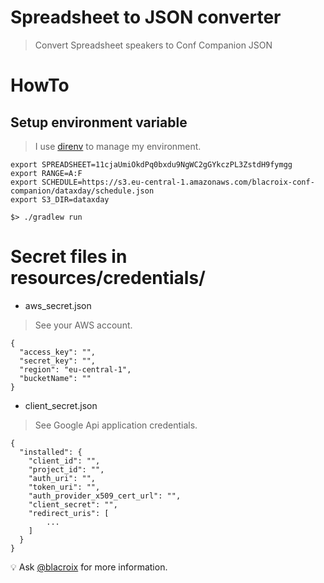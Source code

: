 # Spreadsheet to JSON converter
> Convert Spreadsheet speakers to Conf Companion JSON

# HowTo

## Setup environment variable
> I use [direnv](https://direnv.net/) to manage my environment.

```
export SPREADSHEET=11cjaUmiOkdPq0bxdu9NgWC2gGYkczPL3ZstdH9fymgg
export RANGE=A:F
export SCHEDULE=https://s3.eu-central-1.amazonaws.com/blacroix-conf-companion/dataxday/schedule.json
export S3_DIR=dataxday
```

```
$> ./gradlew run
```

# Secret files in resources/credentials/

- aws_secret.json

> See your AWS account.

```
{
  "access_key": "",
  "secret_key": "",
  "region": "eu-central-1",
  "bucketName": ""
}
```

- client_secret.json

> See Google Api application credentials.

```
{
  "installed": {
    "client_id": "",
    "project_id": "",
    "auth_uri": "",
    "token_uri": "",
    "auth_provider_x509_cert_url": "",
    "client_secret": "",
    "redirect_uris": [
        ...
    ]
  }
}
```

💡 Ask [@blacroix](https://github.com/blacroix) for more information.